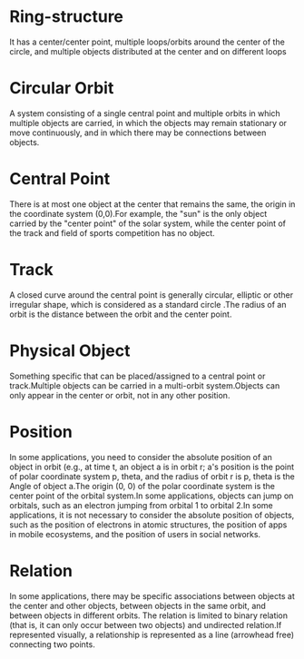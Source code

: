# Ring-structure
It has a center/center point, multiple loops/orbits around the center of the circle, and multiple objects distributed at the center and on different loops
# Circular Orbit
A system consisting of a single central point and multiple orbits in which multiple objects are carried, in which the objects may remain stationary or move continuously, and in which there may be connections between objects.
# Central Point
There is at most one object at the center that remains the same, the origin in the coordinate system (0,0).For example, the "sun" is the only object carried by the "center point" of the solar system, while the center point of the track and field of sports competition has no object.
# Track
A closed curve around the central point is generally circular, elliptic or other irregular shape, which is considered as a standard circle .The radius of an orbit is the distance between the orbit and the center point.
# Physical Object
Something specific that can be placed/assigned to a central point or track.Multiple objects can be carried in a multi-orbit system.Objects can only appear in the center or orbit, not in any other position.
# Position
In some applications, you need to consider the absolute position of an object in orbit (e.g., at time t, an object a is in orbit r; a's position is the point of polar coordinate system p, theta, and the radius of orbit r is p, theta is the Angle of object a.The origin (0, 0) of the polar coordinate system is the center point of the orbital system.In some applications, objects can jump on orbitals, such as an electron jumping from orbital 1 to orbital 2.In some applications, it is not necessary to consider the absolute position of objects, such as the position of electrons in atomic structures, the position of apps in mobile ecosystems, and the position of users in social networks.
# Relation
In some applications, there may be specific associations between objects at the center and other objects, between objects in the same orbit, and between objects in different orbits. The relation is limited to binary relation (that is, it can only occur between two objects) and undirected relation.If represented visually, a relationship is represented as a line (arrowhead free) connecting two points.
